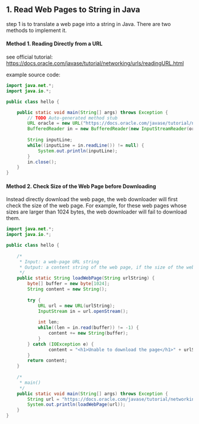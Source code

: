 ## 1. Read Web Pages to String in Java

step 1 is to translate a web page into a string in Java. There are two methods to implement it.


#### Method 1.  Reading Directly from a URL

see official tutorial: https://docs.oracle.com/javase/tutorial/networking/urls/readingURL.html

example source code:
```java
import java.net.*;
import java.io.*;

public class hello {

    public static void main(String[] args) throws Exception {
        // TODO Auto-generated method stub
        URL oracle = new URL("https://docs.oracle.com/javase/tutorial/networking/urls/readingURL.html");
        BufferedReader in = new BufferedReader(new InputStreamReader(oracle.openStream()));
        
        String inputLine;
        while((inputLine = in.readLine()) != null) {
            System.out.println(inputLine);
        }
        in.close();
    }
}
```


#### Method 2.  Check Size of the Web Page before Downloading

Instead directly download the web page, the web downloader will first check the size of the web page. For example, for these web pages whose sizes are larger than 1024 bytes, the web downloader will fail to download them. 

```java
import java.net.*;
import java.io.*;

public class hello {
    
    /*
     * Input: a web-page URL string
     * Output: a content string of the web page, if the size of the web page > 1024 bytes, it will fail
     */
    public static String loadWebPage(String urlString) {
        byte[] buffer = new byte[1024];
        String content = new String();
        
        try {
            URL url = new URL(urlString);
            InputStream in = url.openStream();
            
            int len;
            while((len = in.read(buffer)) != -1) {
                content += new String(buffer);
            }
        } catch (IOException e) {
                content = "<h1>Unable to download the page</h1>" + urlString;
        }
        return content;
    }
    
    /*
     * main()
     */
    public static void main(String[] args) throws Exception {
        String url = "https://docs.oracle.com/javase/tutorial/networking/urls/readingURL.html";
        System.out.println(loadWebPage(url));
    }
}
```
